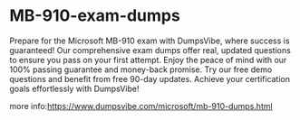 # MB-910-exam-dumps
Prepare for the Microsoft MB-910 exam with DumpsVibe, where success is guaranteed! Our comprehensive exam dumps offer real, updated questions to ensure you pass on your first attempt. Enjoy the peace of mind with our 100% passing guarantee and money-back promise. Try our free demo questions and benefit from free 90-day updates. Achieve your certification goals effortlessly with DumpsVibe!

more info:https://www.dumpsvibe.com/microsoft/mb-910-dumps.html
